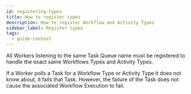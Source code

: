 ```yaml
---
id: registering-types
title: How to register types
description: How to register Workflow and Activity Types
sidebar_label: Register types
tags:
  - guide-context
---
```


All Workers listening to the same Task Queue name must be registered to handle the exact same Workflows Types and Activity Types.

If a Worker polls a Task for a Workflow Type or Activity Type it does not know about, it fails that Task.
However, the failure of the Task does not cause the associated Workflow Execution to fail.
